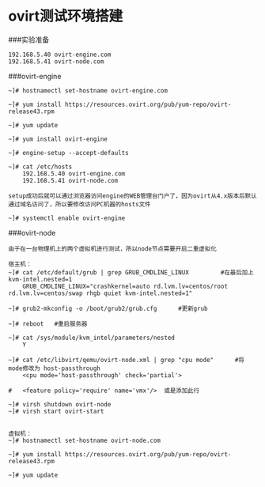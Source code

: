 # ovirt测试环境搭建

###实验准备

	192.168.5.40 ovirt-engine.com
	192.168.5.41 ovirt-node.com

###ovirt-engine
	
	~]# hostnamectl set-hostname ovirt-engine.com

	~]# yum install https://resources.ovirt.org/pub/yum-repo/ovirt-release43.rpm
	
	~]# yum update

	~]# yum install ovirt-engine

	~]# engine-setup --accept-defaults
	
	~]# cat /etc/hosts
		192.168.5.40 ovirt-engine.com
		192.168.5.41 ovirt-node.com	
	
	setup成功后就可以通过浏览器访问engine的WEB管理台门户了，因为ovirt从4.x版本后默认通过域名访问了，所以要修改访问PC机器的hosts文件

	~]# systemctl enable ovirt-engine

###ovirt-node

	由于在一台物理机上的两个虚拟机进行测试，所以node节点需要开启二重虚拟化

	宿主机：
	~]# cat /etc/default/grub | grep GRUB_CMDLINE_LINUX			#在最后加上 kvm-intel.nested=1
		GRUB_CMDLINE_LINUX="crashkernel=auto rd.lvm.lv=centos/root rd.lvm.lv=centos/swap rhgb quiet kvm-intel.nested=1"
		
	~]# grub2-mkconfig -o /boot/grub2/grub.cfg		#更新grub

	~]# reboot   #重启服务器

	~]# cat /sys/module/kvm_intel/parameters/nested
		Y	

	~]# cat /etc/libvirt/qemu/ovirt-node.xml | grep "cpu mode"		#将mode修改为 host-passthrough
  		<cpu mode='host-passthrough' check='partial'>	

	#	<feature policy='require' name='vmx'/>  或是添加此行

	~]# virsh shutdown ovirt-node
	~]# virsh start ovirt-start

	
	虚拟机：
	~]# hostnamectl set-hostname ovirt-node.com

	~]# yum install https://resources.ovirt.org/pub/yum-repo/ovirt-release43.rpm
	
	~]# yum update


	
	